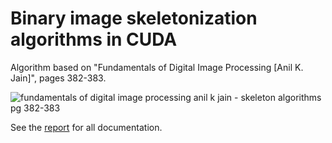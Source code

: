 # Binary image skeletonization algorithms in CUDA

Algorithm based on "Fundamentals of Digital Image Processing [Anil K. Jain]", pages 382-383.

![fundamentals of digital image processing anil k jain - skeleton algorithms pg 382-383](https://user-images.githubusercontent.com/2393156/27203135-b82fbf26-5224-11e7-9bee-95df70c8d4e0.png)

See the [report](report/report.pdf) for all documentation.

